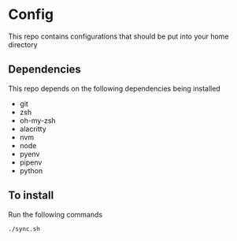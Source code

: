 # Config

This repo contains configurations that should be put into your home directory

## Dependencies

This repo depends on the following dependencies being installed

- git
- zsh
- oh-my-zsh
- alacritty
- nvm
- node
- pyenv
- pipenv
- python

## To install

Run the following commands

```bash
./sync.sh
```
